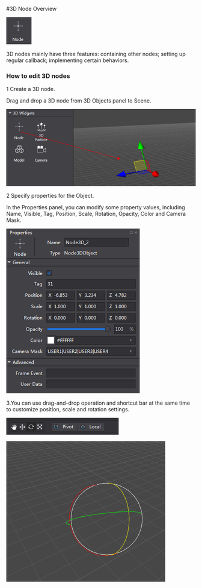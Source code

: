 #3D Node Overview

![image](../../../studio-img/3D/3DNode/image001.png)

3D nodes mainly have three features: containing other nodes; setting up regular callback; implementing certain behaviors.

### How to edit 3D nodes ###

1 Create a 3D node.

Drag and drop a 3D node from 3D Objects panel to Scene.

![image](../../../studio-img/3D/3DNode/image002.png)

2 Specify properties for the Object.

In the Properties panel, you can modify some property values, including Name, Visible, Tag, Position, Scale, Rotation, Opacity, Color and Camera Mask.

![image](../../../studio-img/3D/3DNode/image003.png)

3.You can use drag-and-drop operation and shortcut bar at the same time to customize position, scale and rotation settings.

![image](../../../studio-img/3D/3DNode/image004.png)

![image](../../../studio-img/3D/3DNode/image005.png)
